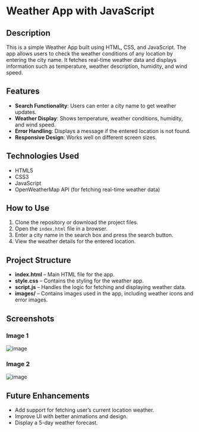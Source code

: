 # Weather App with JavaScript  

## Description  
This is a simple Weather App built using HTML, CSS, and JavaScript. The app allows users to check the weather conditions of any location by entering the city name. It fetches real-time weather data and displays information such as temperature, weather description, humidity, and wind speed.  

## Features  
- **Search Functionality**: Users can enter a city name to get weather updates.  
- **Weather Display**: Shows temperature, weather conditions, humidity, and wind speed.  
- **Error Handling**: Displays a message if the entered location is not found.  
- **Responsive Design**: Works well on different screen sizes.  

## Technologies Used  
- HTML5  
- CSS3  
- JavaScript  
- OpenWeatherMap API (for fetching real-time weather data)  

## How to Use  
1. Clone the repository or download the project files.  
2. Open the `index.html` file in a browser.  
3. Enter a city name in the search box and press the search button.  
4. View the weather details for the entered location.  

## Project Structure  
- **index.html** – Main HTML file for the app.  
- **style.css** – Contains the styling for the weather app.  
- **script.js** – Handles the logic for fetching and displaying weather data.  
- **images/** – Contains images used in the app, including weather icons and error images.  

## Screenshots  
### Image 1
![image](https://github.com/user-attachments/assets/089d020d-4eaf-4d2c-a8a8-71cb0a06a4f5)

### Image 2
![image](https://github.com/user-attachments/assets/6caedabe-6639-4d42-9464-354cf0b140fd)




## Future Enhancements  
- Add support for fetching user’s current location weather.  
- Improve UI with better animations and design.  
- Display a 5-day weather forecast.  

